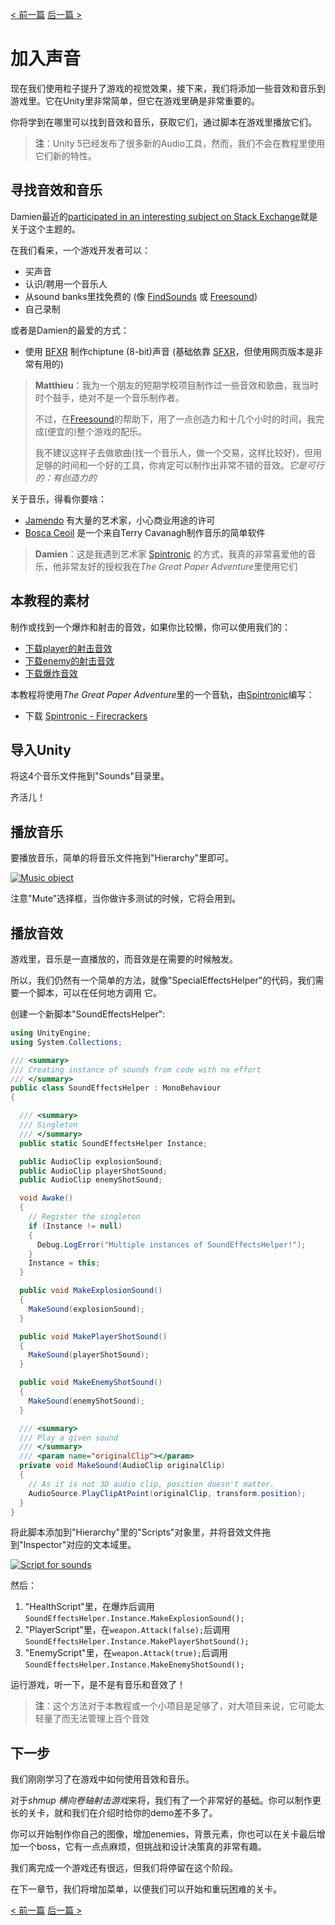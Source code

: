 [< 前一篇](https://github.com/yuiitsu/Article/blob/master/Unity-Tutorials/2d-game-unity/09.Playing%20with%20particles.md) [后一篇 >](https://github.com/yuiitsu/Article/blob/master/Unity-Tutorials/2d-game-unity/11.Menus%20-%20loading%20and%20restartig%20the%20game.md)

# 加入声音

现在我们使用粒子提升了游戏的视觉效果，接下来，我们将添加一些音效和音乐到游戏里。它在Unity里非常简单，但它在游戏里确是非常重要的。

你将学到在哪里可以找到音效和音乐，获取它们，通过脚本在游戏里播放它们。

> **注**：Unity 5已经发布了很多新的Audio工具，然而，我们不会在教程里使用它们新的特性。

## 寻找音效和音乐

Damien最近的[participated in an interesting subject on Stack Exchange](http://gamedev.stackexchange.com/questions/22525/how-does-a-one-man-developer-do-its-games-sounds)就是关于这个主题的。

在我们看来，一个游戏开发者可以：

- 买声音
- 认识/聘用一个音乐人
- 从sound banks里找免费的 (像 [FindSounds](http://www.findsounds.com/) 或 [Freesound](http://www.freesound.org/))
- 自己录制

或者是Damien的最爱的方式：

- 使用 [BFXR](http://www.bfxr.net/) 制作chiptune (8-bit)声音 (基础依靠 [SFXR](http://drpetter.se/project_sfxr.html)，但使用网页版本是非常有用的)

> **Matthieu**：我为一个朋友的短期学校项目制作过一些音效和歌曲，我当时时个鼓手，绝对不是一个音乐制作者。
>
> 不过，在[Freesound](http://www.freesound.org/)的帮助下，用了一点创造力和十几个小时的时间，我完成(便宜的)整个游戏的配乐。
>
> 我不建议这样子去做歌曲(找一个音乐人，做一个交易，这样比较好)，但用足够的时间和一个好的工具，你肯定可以制作出非常不错的音效。*它是可行的：有创造力的*

关于音乐，得看你要啥：

- [Jamendo](http://www.jamendo.com/) 有大量的艺术家，小心商业用途的许可
- [Bosca Ceoil](http://distractionware.com/blog/2013/08/bosca-ceoil/) 是一个来自Terry Cavanagh制作音乐的简单软件

> **Damien**：这是我遇到艺术家 [Spintronic](http://spintronic.fr/ticket/listbyartist/1) 的方式，我真的非常喜爱他的音乐，他非常友好的授权我在*The Great Paper Adventure*里使用它们

## 本教程的素材

制作或找到一个爆炸和射击的音效，如果你比较懒，你可以使用我们的：

- [下载player的射击音效](https://pixelnest.io/tutorials/2d-game-unity/sounds/-sounds/shot_player.wav)
- [下载enemy的射击音效](https://pixelnest.io/tutorials/2d-game-unity/sounds/-sounds/shot_enemy.wav)
- [下载爆炸音效](https://pixelnest.io/tutorials/2d-game-unity/sounds/-sounds/explosion.wav)

本教程将使用*The Great Paper Adventure*里的一个音轨，由[Spintronic](https://www.jamendo.com/fr/list/a85421/the-great-paper-adventure-bo)编写：

- 下载  [Spintronic - Firecrackers](https://storage-new.newjamendo.com/download/track/730917/mp32/)

## 导入Unity

将这4个音乐文件拖到"Sounds"目录里。

齐活儿！

## 播放音乐

要播放音乐，简单的将音乐文件拖到"Hierarchy"里即可。

[![Music object](https://pixelnest.io/tutorials/2d-game-unity/sounds/-img/music.png)](https://pixelnest.io/tutorials/2d-game-unity/sounds/-img/music.png)

注意"Mute"选择框，当你做许多测试的时候，它将会用到。

## 播放音效

游戏里，音乐是一直播放的，而音效是在需要的时候触发。

所以，我们仍然有一个简单的方法，就像"SpecialEffectsHelper"的代码，我们需要一个脚本，可以在任何地方调用 它。

创建一个新脚本"SoundEffectsHelper":

```c#
using UnityEngine;
using System.Collections;

/// <summary>
/// Creating instance of sounds from code with no effort
/// </summary>
public class SoundEffectsHelper : MonoBehaviour
{

  /// <summary>
  /// Singleton
  /// </summary>
  public static SoundEffectsHelper Instance;

  public AudioClip explosionSound;
  public AudioClip playerShotSound;
  public AudioClip enemyShotSound;

  void Awake()
  {
    // Register the singleton
    if (Instance != null)
    {
      Debug.LogError("Multiple instances of SoundEffectsHelper!");
    }
    Instance = this;
  }

  public void MakeExplosionSound()
  {
    MakeSound(explosionSound);
  }

  public void MakePlayerShotSound()
  {
    MakeSound(playerShotSound);
  }

  public void MakeEnemyShotSound()
  {
    MakeSound(enemyShotSound);
  }

  /// <summary>
  /// Play a given sound
  /// </summary>
  /// <param name="originalClip"></param>
  private void MakeSound(AudioClip originalClip)
  {
    // As it is not 3D audio clip, position doesn't matter.
    AudioSource.PlayClipAtPoint(originalClip, transform.position);
  }
}
```

将此脚本添加到"Hierarchy"里的"Scripts"对象里，并将音效文件拖到"Inspector"对应的文本域里。

[![Script for sounds](https://pixelnest.io/tutorials/2d-game-unity/sounds/-img/sound_script.png)](https://pixelnest.io/tutorials/2d-game-unity/sounds/-img/sound_script.png)

然后：

1. "HealthScript"里，在爆炸后调用`SoundEffectsHelper.Instance.MakeExplosionSound();`
2. "PlayerScript"里，在`weapon.Attack(false);`后调用`SoundEffectsHelper.Instance.MakePlayerShotSound();`
3. "EnemyScript"里，在`weapon.Attack(true);`后调用`SoundEffectsHelper.Instance.MakeEnemyShotSound();`

运行游戏，听一下，是不是有音乐和音效了！

> **注**：这个方法对于本教程或一个小项目是足够了，对大项目来说，它可能太轻量了而无法管理上百个音效

## 下一步

我们刚刚学习了在游戏中如何使用音效和音乐。

对于*shmup 横向卷轴射击游戏*来将，我们有了一个非常好的基础。你可以制作更长的关卡，就和我们在介绍时给你的demo差不多了。

你可以开始制作你自己的图像，增加enemies，背景元素，你也可以在关卡最后增加一个boss，它有一点点麻烦，但挑战和设计决策真的非常有趣。

我们离完成一个游戏还有很远，但我们将停留在这个阶段。

在下一章节，我们将增加菜单，以便我们可以开始和重玩困难的关卡。

[< 前一篇](https://github.com/yuiitsu/Article/blob/master/Unity-Tutorials/2d-game-unity/09.Playing%20with%20particles.md) [后一篇 >](https://github.com/yuiitsu/Article/blob/master/Unity-Tutorials/2d-game-unity/11.Menus%20-%20loading%20and%20restartig%20the%20game.md)